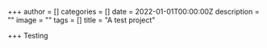 +++
author = []
categories = []
date = 2022-01-01T00:00:00Z
description = ""
image = ""
tags = []
title = "A test project"

+++
Testing